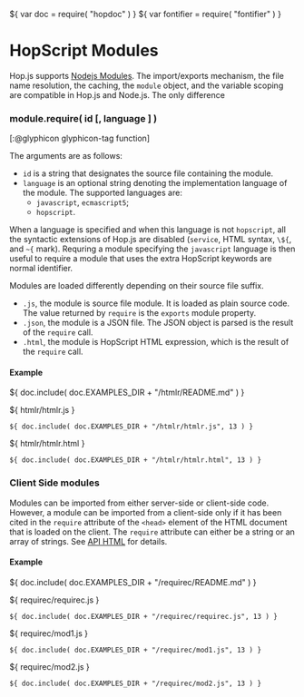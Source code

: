 ${ var doc = require( "hopdoc" ) }
${ var fontifier = require( "fontifier" ) }

HopScript Modules
=================

Hop.js supports [Nodejs Modules](https://nodejs.org/api/modules.html).
The import/exports mechanism, the file name resolution, the caching,
the `module` object, and the variable scoping are compatible in Hop.js and
Node.js. The only difference


### module.require( id [, language ] ) ###
[:@glyphicon glyphicon-tag function]

The arguments are as follows:

 * `id` is a string that designates the source file containing the module.
 * `language` is an optional string denoting the implementation language
 of the module. The supported languages are:
   * `javascript`, `ecmascript5`;
   * `hopscript`.
   
When a language is specified and when this language is not `hopscript`,
all the syntactic extensions of Hop.js are disabled (`service`, HTML syntax,
`\${`, and `~{` mark). Requring a module specifying the `javascript` language
is then useful to require a module that uses the extra HopScript keywords
are normal identifier.

Modules are loaded differently depending on their source file suffix.

 * `.js`, the module is source file module. It is loaded as plain source
 code. The value returned by `require` is the `exports` module property.
 * `.json`, the module is a JSON file. The JSON object is parsed is the
 result of the `require` call.
 * `.html`, the module is HopScript HTML expression, which is the result
 of the `require` call.

#### Example ####

${ doc.include( doc.EXAMPLES_DIR + "/htmlr/README.md" ) }

${ <span class="label label-info">htmlr/htmlr.js</span> }

```hopscript
${ doc.include( doc.EXAMPLES_DIR + "/htmlr/htmlr.js", 13 ) }
```

${ <span class="label label-info">htmlr/htmlr.html</span> }

```hopscript
${ doc.include( doc.EXAMPLES_DIR + "/htmlr/htmlr.html", 13 ) }
```


### Client Side modules ###

Modules can be imported from either server-side or client-side code.
However, a module can be imported from a client-side only if it
has been cited in the `require` attribute of the `<head>` element
of the HTML document that is loaded on the client. The `require` attribute
can either be a string or an array of strings. See [API HTML](01-html.html)
for details.

#### Example ####

${ doc.include( doc.EXAMPLES_DIR + "/requirec/README.md" ) }

${ <span class="label label-info">requirec/requirec.js</span> }

```hopscript
${ doc.include( doc.EXAMPLES_DIR + "/requirec/requirec.js", 13 ) }
```

${ <span class="label label-info">requirec/mod1.js</span> }

```hopscript
${ doc.include( doc.EXAMPLES_DIR + "/requirec/mod1.js", 13 ) }
```

${ <span class="label label-info">requirec/mod2.js</span> }

```hopscript
${ doc.include( doc.EXAMPLES_DIR + "/requirec/mod2.js", 13 ) }
```

